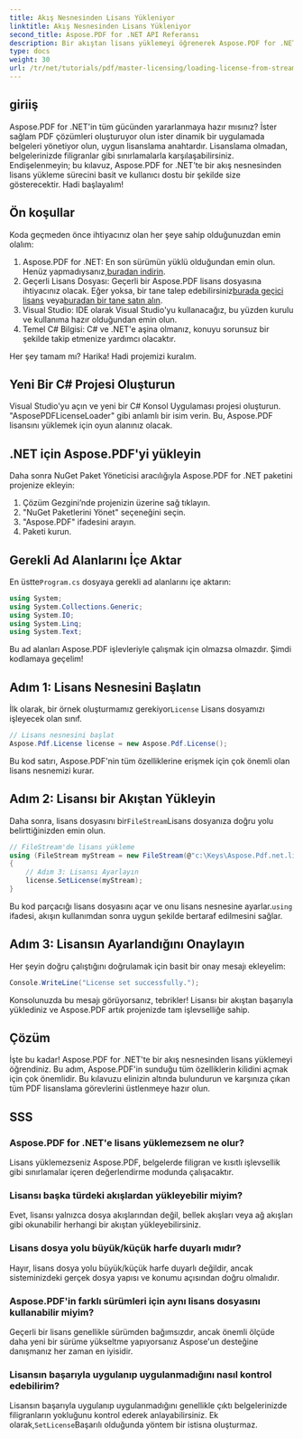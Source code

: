 ```yaml
---
title: Akış Nesnesinden Lisans Yükleniyor
linktitle: Akış Nesnesinden Lisans Yükleniyor
second_title: Aspose.PDF for .NET API Referansı
description: Bir akıştan lisans yüklemeyi öğrenerek Aspose.PDF for .NET'in tüm potansiyelini açığa çıkarın. Bu kapsamlı kılavuz adım adım talimatlar sağlar.
type: docs
weight: 30
url: /tr/net/tutorials/pdf/master-licensing/loading-license-from-stream-object/
---
```

## giriiş

Aspose.PDF for .NET'in tüm gücünden yararlanmaya hazır mısınız? İster sağlam PDF çözümleri oluşturuyor olun ister dinamik bir uygulamada belgeleri yönetiyor olun, uygun lisanslama anahtardır. Lisanslama olmadan, belgelerinizde filigranlar gibi sınırlamalarla karşılaşabilirsiniz. Endişelenmeyin; bu kılavuz, Aspose.PDF for .NET'te bir akış nesnesinden lisans yükleme sürecini basit ve kullanıcı dostu bir şekilde size gösterecektir. Hadi başlayalım!

## Ön koşullar

Koda geçmeden önce ihtiyacınız olan her şeye sahip olduğunuzdan emin olalım:

1.  Aspose.PDF for .NET: En son sürümün yüklü olduğundan emin olun. Henüz yapmadıysanız,[buradan indirin](https://releases.aspose.com/pdf/net/).
2.  Geçerli Lisans Dosyası: Geçerli bir Aspose.PDF lisans dosyasına ihtiyacınız olacak. Eğer yoksa, bir tane talep edebilirsiniz[burada geçici lisans](https://purchase.aspose.com/temporary-license/) veya[buradan bir tane satın alın](https://purchase.aspose.com/buy).
3. Visual Studio: IDE olarak Visual Studio'yu kullanacağız, bu yüzden kurulu ve kullanıma hazır olduğundan emin olun.
4. Temel C# Bilgisi: C# ve .NET'e aşina olmanız, konuyu sorunsuz bir şekilde takip etmenize yardımcı olacaktır.

Her şey tamam mı? Harika! Hadi projemizi kuralım.

## Yeni Bir C# Projesi Oluşturun

Visual Studio'yu açın ve yeni bir C# Konsol Uygulaması projesi oluşturun. "AsposePDFLicenseLoader" gibi anlamlı bir isim verin. Bu, Aspose.PDF lisansını yüklemek için oyun alanınız olacak.

## .NET için Aspose.PDF'yi yükleyin

Daha sonra NuGet Paket Yöneticisi aracılığıyla Aspose.PDF for .NET paketini projenize ekleyin:

1. Çözüm Gezgini’nde projenizin üzerine sağ tıklayın.
2. "NuGet Paketlerini Yönet" seçeneğini seçin.
3. "Aspose.PDF" ifadesini arayın.
4. Paketi kurun.

## Gerekli Ad Alanlarını İçe Aktar

 En üstte`Program.cs` dosyaya gerekli ad alanlarını içe aktarın:

```csharp
using System;
using System.Collections.Generic;
using System.IO;
using System.Linq;
using System.Text;
```

Bu ad alanları Aspose.PDF işlevleriyle çalışmak için olmazsa olmazdır. Şimdi kodlamaya geçelim!

## Adım 1: Lisans Nesnesini Başlatın

 İlk olarak, bir örnek oluşturmamız gerekiyor`License` Lisans dosyamızı işleyecek olan sınıf.

```csharp
// Lisans nesnesini başlat
Aspose.Pdf.License license = new Aspose.Pdf.License();
```

Bu kod satırı, Aspose.PDF'nin tüm özelliklerine erişmek için çok önemli olan lisans nesnemizi kurar.

## Adım 2: Lisansı bir Akıştan Yükleyin

 Daha sonra, lisans dosyasını bir`FileStream`Lisans dosyanıza doğru yolu belirttiğinizden emin olun.

```csharp
// FileStream'de lisans yükleme
using (FileStream myStream = new FileStream(@"c:\Keys\Aspose.Pdf.net.lic", FileMode.Open))
{
    // Adım 3: Lisansı Ayarlayın
    license.SetLicense(myStream);
}
```

 Bu kod parçacığı lisans dosyasını açar ve onu lisans nesnesine ayarlar.`using` ifadesi, akışın kullanımdan sonra uygun şekilde bertaraf edilmesini sağlar.

## Adım 3: Lisansın Ayarlandığını Onaylayın

Her şeyin doğru çalıştığını doğrulamak için basit bir onay mesajı ekleyelim:

```csharp
Console.WriteLine("License set successfully.");
```

Konsolunuzda bu mesajı görüyorsanız, tebrikler! Lisansı bir akıştan başarıyla yüklediniz ve Aspose.PDF artık projenizde tam işlevselliğe sahip.

## Çözüm

İşte bu kadar! Aspose.PDF for .NET'te bir akış nesnesinden lisans yüklemeyi öğrendiniz. Bu adım, Aspose.PDF'in sunduğu tüm özelliklerin kilidini açmak için çok önemlidir. Bu kılavuzu elinizin altında bulundurun ve karşınıza çıkan tüm PDF lisanslama görevlerini üstlenmeye hazır olun.

## SSS

### Aspose.PDF for .NET'e lisans yüklemezsem ne olur?  
Lisans yüklemezseniz Aspose.PDF, belgelerde filigran ve kısıtlı işlevsellik gibi sınırlamalar içeren değerlendirme modunda çalışacaktır.

### Lisansı başka türdeki akışlardan yükleyebilir miyim?  
Evet, lisansı yalnızca dosya akışlarından değil, bellek akışları veya ağ akışları gibi okunabilir herhangi bir akıştan yükleyebilirsiniz.

### Lisans dosya yolu büyük/küçük harfe duyarlı mıdır?  
Hayır, lisans dosya yolu büyük/küçük harfe duyarlı değildir, ancak sisteminizdeki gerçek dosya yapısı ve konumu açısından doğru olmalıdır.

### Aspose.PDF'in farklı sürümleri için aynı lisans dosyasını kullanabilir miyim?  
Geçerli bir lisans genellikle sürümden bağımsızdır, ancak önemli ölçüde daha yeni bir sürüme yükseltme yapıyorsanız Aspose'un desteğine danışmanız her zaman en iyisidir.

### Lisansın başarıyla uygulanıp uygulanmadığını nasıl kontrol edebilirim?  
 Lisansın başarıyla uygulanıp uygulanmadığını genellikle çıktı belgelerinizde filigranların yokluğunu kontrol ederek anlayabilirsiniz. Ek olarak,`SetLicense`Başarılı olduğunda yöntem bir istisna oluşturmaz.